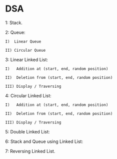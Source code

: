 # DSA
1: Stack.

2: Queue:

    I)  Linear Queue
    
    II) Circular Queue
3: Linear Linked List:

    I)   Addition at (start, end, random position)
    
    II)  Deletion from (start, end, random position)
    
    III) Display / Traversing

4: Circular Linked List:

    I)   Addition at (start, end, random position)
    
    II)  Deletion from (start, end, random position)
    
    III) Display / Traversing

5: Double Linked List:

6: Stack and Queue using Linked List:

7: Reversing Linked List.
